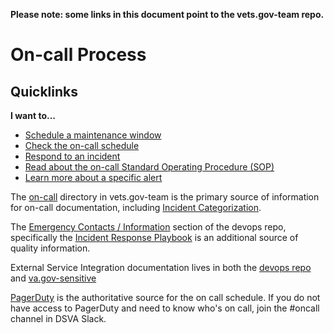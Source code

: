 __Please note: some links in this document point to the vets.gov-team repo.__

# On-call Process

## Quicklinks
**I want to...**
- [Schedule a maintenance window](https://dsva.pagerduty.com/maintenance_windows)
- [Check the on-call schedule](https://dsva.pagerduty.com/schedules)
- [Respond to an incident](https://github.com/department-of-veterans-affairs/devops/blob/master/docs/Incident%20Response%20Playbook.md)
- [Read about the on-call Standard Operating Procedure (SOP)](https://github.com/department-of-veterans-affairs/vets.gov-team/tree/master/Practice%20Areas/Engineering/OnCall#on-call-rotation-standard-operating-procedure)
- [Learn more about a specific alert](https://github.com/department-of-veterans-affairs/va.gov-team-sensitive/blob/master/OnCall/alerts.md)

The [on-call](https://github.com/department-of-veterans-affairs/vets.gov-team/tree/master/Practice%20Areas/Engineering/OnCall) directory in vets.gov-team is the primary source of information for on-call documentation, including [Incident Categorization](https://github.com/department-of-veterans-affairs/vets.gov-team/blob/master/Practice%20Areas/Engineering/OnCall/Incident%20Categorization.md).

The [Emergency Contacts / Information](https://github.com/department-of-veterans-affairs/devops#emergency-contacts--information) section of the devops repo, specifically the [Incident Response Playbook](https://github.com/department-of-veterans-affairs/devops/blob/master/docs/Incident%20Response%20Playbook.md) is an additional source of quality information.

External Service Integration documentation lives in both the [devops repo](https://github.com/department-of-veterans-affairs/devops/tree/master/docs/External%20Service%20Integrations) and [va.gov-sensitive](hhttps://github.com/department-of-veterans-affairs/va.gov-team-sensitive/blob/master/OnCall/services.md)

[PagerDuty](https://dsva.pagerduty.com/schedules) is the authoritative source for the on call schedule. If you do not have access to PagerDuty and need to know who's on call, join the #oncall channel in DSVA Slack.
